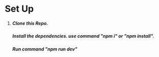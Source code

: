 <h1>Set Up</h1>
<ol>
  <li>
    <h5>
      Clone this Repo.
    </h5>
  </li>
    <h5>
      Install the dependencies. use command "npm i" or "npm install".
    </h5>
  </li>
    <h5>
      Run command "npm run dev"
    </h5>
  </li>
</ol>
